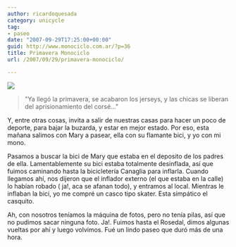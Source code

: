 ```yaml
---
author: ricardoquesada
category: unicycle
tag:
- paseo
date: "2007-09-29T17:25:00+00:00"
guid: http://www.monociclo.com.ar/?p=36
title: Primavera Monociclo
url: /2007/09/29/primavera-monociclo/

---
```


[![](http://lh3.google.com/ricardoquesada/Rv6JMuhGRcI/AAAAAAAACMk/xD1HxcK72PA/IMG_0462.jpg?imgmax=512)](http://lh3.google.com/ricardoquesada/Rv6JMuhGRcI/AAAAAAAACMk/xD1HxcK72PA/IMG_0462.jpg?imgmax=512)

> "Ya llegó la primavera, se acabaron los jerseys, y las chicas se liberan del
> aprisionamiento del corsé..."

Y, entre otras cosas, invita a salir de nuestras casas para hacer un poco de
deporte, para bajar la buzarda, y estar en mejor estado. Por eso, esta mañana
salimos con Mary a pasear, ella con su flamante bici, y yo con mi mono.

Pasamos a buscar la bici de Mary que estaba en el deposito de los padres de
ella. Lamentablemente su bici estaba totalmente desinflada, así que fuimos
caminando hasta la bicicletería Canaglia para inflarla. Cuando llegamos ahí, nos
dijeron que el inflador externo (el que estaba en la calle) lo habían robado (
ja!, aca se afanan todo), y entramos al local. Mientras le inflaban la bici, yo
me compré un casco tipo skater. Esta simpático el casquito.

Ah, con nosotros teníamos la máquina de fotos, pero no tenía pilas, así que no
pudimos sacar ninguna foto. Ja!. Fuimos hasta el Rosedal, dimos algunas vueltas
por ahí y luego volvimos. Fué un lindo paseo que duró más de una hora.
